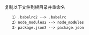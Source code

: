 复制以下文件到根目录并重命名
```
　　1）.babelrc2 --> .babelrc
　　2）node_modules2 --> node_modules
　　3）package.json2 --> package.json
```